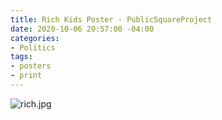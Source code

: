 ```yaml
---
title: Rich Kids Poster - PublicSquareProject
date: 2020-10-06 20:57:00 -04:00
categories:
- Politics
tags:
- posters
- print
---
```


![rich.jpg](/uploads/rich.jpg)